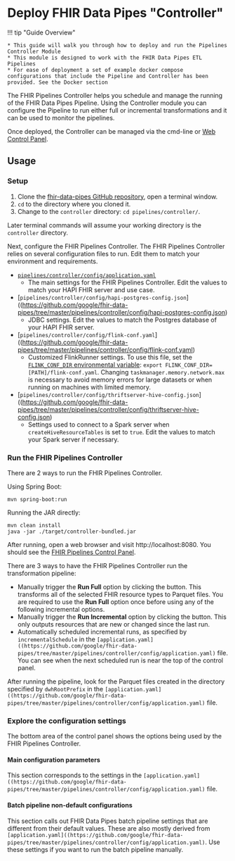 # Deploy FHIR Data Pipes "Controller"

!!! tip "Guide Overview"

    * This guide will walk you through how to deploy and run the Pipelines Controller Module
    * This module is designed to work with the FHIR Data Pipes ETL Pipelines
    * For ease of deployment a set of example docker compose configurations that include the Pipeline and Controller has been provided. See the Docker section

The FHIR Pipelines Controller helps you schedule and manage the running of the FHIR Data Pipes Pipeline. Using the Controller module you can configure the Pipeline to run either full or incremental transformations and it can be used to monitor the pipelines.

Once deployed, the Controller can be managed via the cmd-line or [Web Control Panel](./additional#web-control-panel).

## Usage

### Setup

1.  Clone the
    [fhir-data-pipes GitHub repository](https://github.com/google/fhir-data-pipes),
    open a terminal window.
2.  `cd` to the directory where you cloned it.
3.  Change to the `controller` directory: `cd pipelines/controller/`.

Later terminal commands will assume your working directory is the `controller`
directory.

Next, configure the FHIR Pipelines Controller. The FHIR Pipelines Controller
relies on several configuration files to run. Edit them to match your
environment and requirements.

- [`pipelines/controller/config/application.yaml`](https://github.com/google/fhir-data-pipes/tree/master/pipelines/controller/config/application.yaml)
  - The main settings for the FHIR Pipelines Controller. Edit the values to
    match your HAPI FHIR server and use case.
- [`pipelines/controller/config/hapi-postgres-config.json`]((https://github.com/google/fhir-data-pipes/tree/master/pipelines/controller/config/hapi-postgres-config.json)
  - JDBC settings. Edit the values to match the Postgres database of your HAPI
    FHIR server.
- [`pipelines/controller/config/flink-conf.yaml`]((https://github.com/google/fhir-data-pipes/tree/master/pipelines/controller/config/flink-conf.yaml)
  - Customized FlinkRunner settings. To use this file, set the
    [`FLINK_CONF_DIR` environmental variable](https://nightlies.apache.org/flink/flink-docs-master/docs/deployment/config/):
    `export FLINK_CONF_DIR=[PATH]/flink-conf.yaml`. Changing
    `taskmanager.memory.network.max` is necessary to avoid memory errors for
    large datasets or when running on machines with limited memory.
- [`pipelines/controller/config/thriftserver-hive-config.json`]((https://github.com/google/fhir-data-pipes/tree/master/pipelines/controller/config/thriftserver-hive-config.json)
  - Settings used to connect to a Spark server when `createHiveResourceTables`
    is set to `true`. Edit the values to match your Spark server if necessary.

### Run the FHIR Pipelines Controller

There are 2 ways to run the FHIR Pipelines Controller.

Using Spring Boot:

```
mvn spring-boot:run
```

Running the JAR directly:

```
mvn clean install
java -jar ./target/controller-bundled.jar
```

After running, open a web browser and visit http://localhost:8080. You should
see the [FHIR Pipelines Control Panel](./additional#web-control-panel).

There are 3 ways to have the FHIR Pipelines Controller run the transformation
pipeline:

- Manually trigger the **Run Full** option by clicking the button. This
  transforms all of the selected FHIR resource types to Parquet files. You are
  required to use the **Run Full** option once before using any of the following
  incremental options.
- Manually trigger the **Run Incremental** option by clicking the button. This
  only outputs resources that are new or changed since the last run.
- Automatically scheduled incremental runs, as specified by
  `incrementalSchedule` in the `[application.yaml]((https://github.com/google/fhir-data-pipes/tree/master/pipelines/controller/config/application.yaml)` file. You can see when the
  next scheduled run is near the top of the control panel.

After running the pipeline, look for the Parquet files created in the directory
specified by `dwhRootPrefix` in the `[application.yaml]((https://github.com/google/fhir-data-pipes/tree/master/pipelines/controller/config/application.yaml)` file.

### Explore the configuration settings

The bottom area of the control panel shows the options being used by the FHIR
Pipelines Controller.

#### Main configuration parameters

This section corresponds to the settings in the `[application.yaml]((https://github.com/google/fhir-data-pipes/tree/master/pipelines/controller/config/application.yaml)` file.

#### Batch pipeline non-default configurations

This section calls out FHIR Data Pipes batch pipeline settings that are
different from their default values. These are also mostly derived from
`[application.yaml]((https://github.com/google/fhir-data-pipes/tree/master/pipelines/controller/config/application.yaml)`. Use these settings if you want to run the batch pipeline
manually.